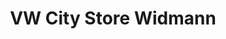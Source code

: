 ---
title: "VW ​City Store Widmann"
url: /schwaebisch-gmuend/vw-city-store-widmann/
shop: Autohaus
---